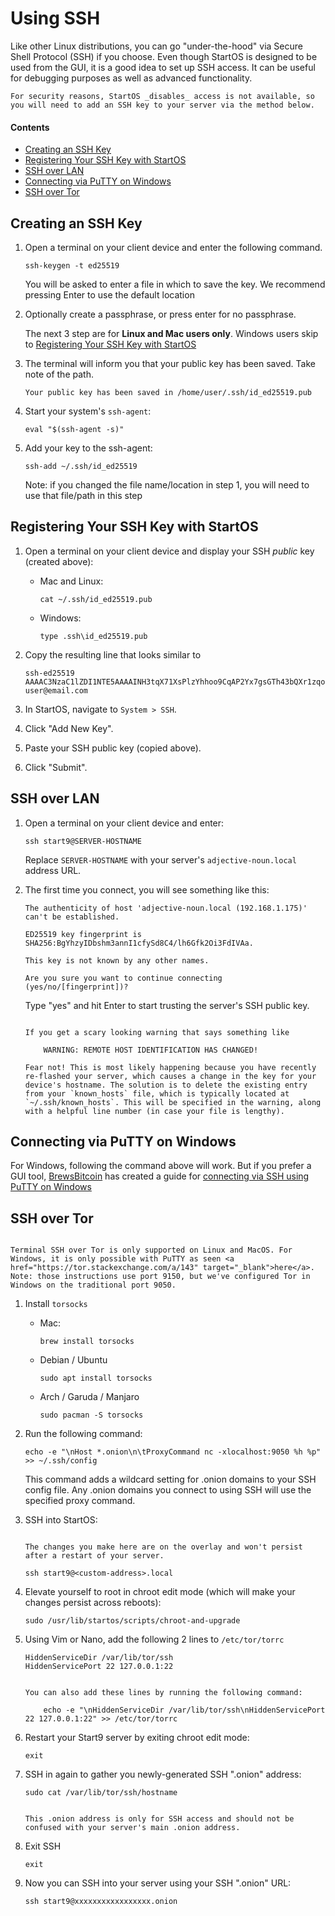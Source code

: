 # Using SSH

Like other Linux distributions, you can go "under-the-hood" via Secure Shell Protocol (SSH) if you choose. Even though StartOS is designed to be used from the GUI, it is a good idea to set up SSH access. It can be useful for debugging purposes as well as advanced functionality.

```admonish warning
For security reasons, StartOS _disables_ access is not available, so you will need to add an SSH key to your server via the method below.
```

#### Contents

- [Creating an SSH Key](#creating-an-ssh-key)
- [Registering Your SSH Key with StartOS](#registering-your-ssh-key-with-startos)
- [SSH over LAN](#ssh-over-lan)
- [Connecting via PuTTY on Windows](#connecting-via-putty-on-windows)
- [SSH over Tor](#ssh-over-tor)

## Creating an SSH Key

1.  Open a terminal on your client device and enter the following command.

        ssh-keygen -t ed25519

    You will be asked to enter a file in which to save the key. We recommend pressing Enter to use the default location

1.  Optionally create a passphrase, or press enter for no passphrase.

    The next 3 step are for **Linux and Mac users only**. Windows users skip to [Registering Your SSH Key with StartOS](#registering-your-ssh-key-with-startos)

1.  The terminal will inform you that your public key has been saved. Take note of the path.

        Your public key has been saved in /home/user/.ssh/id_ed25519.pub

1.  Start your system's `ssh-agent`:

        eval "$(ssh-agent -s)"

1.  Add your key to the ssh-agent:

        ssh-add ~/.ssh/id_ed25519

    Note: if you changed the file name/location in step 1, you will need to use that file/path in this step

## Registering Your SSH Key with StartOS

1.  Open a terminal on your client device and display your SSH _public_ key (created above):

    - Mac and Linux:

          cat ~/.ssh/id_ed25519.pub

    - Windows:

          type .ssh\id_ed25519.pub

1.  Copy the resulting line that looks similar to

        ssh-ed25519 AAAAC3NzaC1lZDI1NTE5AAAAINH3tqX71XsPlzYhhoo9CqAP2Yx7gsGTh43bQXr1zqoq user@email.com

1.  In StartOS, navigate to `System > SSH`.

1.  Click "Add New Key".

1.  Paste your SSH public key (copied above).

1.  Click "Submit".

## SSH over LAN

1.  Open a terminal on your client device and enter:

        ssh start9@SERVER-HOSTNAME

    Replace `SERVER-HOSTNAME` with your server's `adjective-noun.local` address URL.

1.  The first time you connect, you will see something like this:

        The authenticity of host 'adjective-noun.local (192.168.1.175)' can't be established.

        ED25519 key fingerprint is SHA256:BgYhzyIDbshm3annI1cfySd8C4/lh6Gfk2Oi3FdIVAa.

        This key is not known by any other names.

        Are you sure you want to continue connecting (yes/no/[fingerprint])?

    Type "yes" and hit Enter to start trusting the server's SSH public key.

    ```admonish note

    If you get a scary looking warning that says something like

        WARNING: REMOTE HOST IDENTIFICATION HAS CHANGED!

    Fear not! This is most likely happening because you have recently re-flashed your server, which causes a change in the key for your device's hostname. The solution is to delete the existing entry from your `known_hosts` file, which is typically located at `~/.ssh/known_hosts`. This will be specified in the warning, along with a helpful line number (in case your file is lengthy).
    ```

## Connecting via PuTTY on Windows

For Windows, following the command above will work. But if you prefer a GUI tool, <a href="https://brewsbitcoin.com" target="_blank">BrewsBitcoin</a> has created a guide for <a href="https://medium.com/@brewsbitcoin/ssh-to-start9-embassy-from-windows-4a4e17891b5a" target="_blank">connecting via SSH using PuTTY on Windows</a>

## SSH over Tor

```admonish warning

Terminal SSH over Tor is only supported on Linux and MacOS. For Windows, it is only possible with PuTTY as seen <a href="https://tor.stackexchange.com/a/143" target="_blank">here</a>. Note: those instructions use port 9150, but we've configured Tor in Windows on the traditional port 9050.

```

1.  Install `torsocks`

    - Mac:

          brew install torsocks

    - Debian / Ubuntu

          sudo apt install torsocks

    - Arch / Garuda / Manjaro

          sudo pacman -S torsocks

1.  Run the following command:

        echo -e "\nHost *.onion\n\tProxyCommand nc -xlocalhost:9050 %h %p" >> ~/.ssh/config

    This command adds a wildcard setting for .onion domains to your SSH config file. Any .onion domains you connect to using SSH will use the specified proxy command.

1.  SSH into StartOS:

    ```admonish warning

    The changes you make here are on the overlay and won't persist after a restart of your server.
    ```

        ssh start9@<custom-address>.local

1.  Elevate yourself to root in chroot edit mode (which will make your changes persist across reboots):

        sudo /usr/lib/startos/scripts/chroot-and-upgrade

1.  Using Vim or Nano, add the following 2 lines to `/etc/tor/torrc`

        HiddenServiceDir /var/lib/tor/ssh
        HiddenServicePort 22 127.0.0.1:22

    ```admonish tip

    You can also add these lines by running the following command:

        echo -e "\nHiddenServiceDir /var/lib/tor/ssh\nHiddenServicePort 22 127.0.0.1:22" >> /etc/tor/torrc
    ```

1.  Restart your Start9 server by exiting chroot edit mode:

        exit

1.  SSH in again to gather you newly-generated SSH ".onion" address:

        sudo cat /var/lib/tor/ssh/hostname

    ```admonish note

    This .onion address is only for SSH access and should not be confused with your server's main .onion address.
    ```

1.  Exit SSH

        exit

1.  Now you can SSH into your server using your SSH ".onion" URL:

        ssh start9@xxxxxxxxxxxxxxxxx.onion
